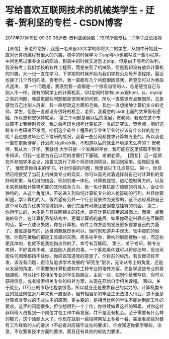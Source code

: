 
# 写给喜欢互联网技术的机械类学生 - 迂者-贺利坚的专栏 - CSDN博客

2017年07月19日 09:30:36[迂者-贺利坚](https://me.csdn.net/sxhelijian)阅读数：1976所属专栏：[IT学子成长指导](https://blog.csdn.net/column/details/itstudy.html)



【来信】
贺老师您好，我是一名来自XX大学的即将大二的学生，从初中开始就一直对计算机编程有很大的兴趣，初中的时候学习了asp与vb也编写过一些小程序，中间也黑过很多企业的网站，到高中的时候又迷恋上php。但是由于高考的失利，我没有考上我们学校的软件工程系，而是来到了机械系，但是我却没有放弃计算机的兴趣，大一也一直在学习，下学期的时候开始为我们学校公众号开发程序，最近也接了几个外包的活，贺老师，我一直都有几个问题很困惑我，希望您可以为我指点迷津。
第一个问题是，我感觉我一直都是一个很有自信的人，总是感觉自己与别人不一样，我有的同学上的计算机系，QQ空间时常有Linux跟html、js、mysql之类的问题，我感觉那些问题都是很简单的问题，所以一直感觉有点飘飘然，总是感觉自己比别人厉害，我一直想改这方面的毛病，我也一直想接触计算机专业的老师、学生，但是一直都没有很好的机会，老师，我看您的csdn上面的文章很有感触，所以想和您保持联系。
第二个问题是我以后的发展，贺老师，我现在这个专业算不上我特别喜欢，我之后考研也想考计算机这一类的研究生，贺老师，咱们这跨专业考研难不难呢，咱们这个软件工程系的毕业生毕业时应该有什么样的能力呢？我也想过毕业后不考研的情况，我看一些公司都要求计算机专业的，所以我也一直在更新博客，计划练习github等，不知道以后的就业环境是怎么样的？
贺老师，我从大一开学，我就想 大学只是一个发展的平台，我可能在这里获取不到很多知识，但我一定要为自己以后的发展打下基础，谢谢老师。
【回复】
近一星期在外参加学术会议，接着又执行了两个师资培训项目，刚回到家来。给你回复晚了。
很欣赏你自主的学习。针对你提的问题，我想谈以下几点意见。
第一，你显然已经接受了当前上机械类专业的现实，你可以首先试着选择将自己对计算机的爱好和积累，与机械的结合，例如机电一体化、计算机视觉、自动控制等方向，以及未来机械和计算机可能的其他结合方向，做一名计算机能力超强的机械人，会让你独特的。从这个角度讲，不必进入到和纯计算机专业的人抢饭碗的行列，并且你要知道，学计算机的人，很希望有另外一个行业背景作为支撑的，这不必轻易将自己这个可以成为优势的领域扔掉，我们完全有可能让错误变成独特的机会。
第二，你所学过的，大多是与互联网相关的技术，是在计算机应用的层面上。而第一点我说的结合，在计算机系统结构中，更偏计算机的底层。如果你确定兴趣点在互联网的话，第一点建议失效，你在计算机、软件工作方面的发展更多要靠自己的力量了。自信是要有的，适当的飘飘然也可以，但时刻知道井中观天、管中窥豹的局限。你现在接触的都是工具级的东西，再多往平台、架构的层面接触一些，而这些更具体的，也就不是我能指点你的了。幸亏有互联网。
第三，关于考研。跨专业考研，不好说难不难，这是因人而异的事。一个客观条件就可以将你压垮，但也可能任何困难都挡不住你。你应该知道我的意思了。你目前的经历，若仅做项目开发，该没有问题，但论及追求学术发展的“研究生”层次，无论从考上的角度，还是从发展的角度，你需要按计算机或软件工种专业的培养方案，先自学这些专业的基础课程。可以找你校相关专业的学生做朋友，主动一些，如同你给我写信，你可以获得信息。或者搜索相关专业的培养方案，从现在开始自学相关课程。
第四，关于就业。IT行业的市场化程度很高，所以就业还是要靠自己的实力的。计算机类专业的就业岗位近几年来也一直很多，但有相当多的毕业生无法进入行业，这不全是计算机类专业的毕业生多的原因，更主要的，是相当比例的学生不能达到能工作的要求。这里的问题很多，但仅想得到一个工作，你继续做着这样的积累，对你这样非科班人员抢到一个岗位并在工作中再发展，并不是没有机会。至于需要有什么样的能力，这个话题太大了，你现在就到一些招聘网站上多看一看，甚至看那些对要有工作经验的人的要求（不必看对应届毕业生的要求），你会知道你要学哪些。注意，不仅要看技术方面的要求，而且还有其他的软能力要求。

